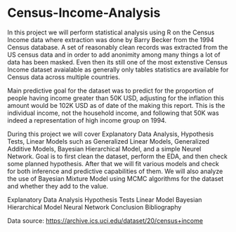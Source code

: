 # Census-Income-Analysis
In this project we will perform statistical analysis using R on the Census Income data where extraction was done by Barry Becker from the 1994 Census database. A set of reasonably clean records was extracted from the US census data and in order to add anonimity among many things a lot of data has been masked. Even then its still one of the most extenstive Census Income dataset avaialable as generally only tables statistics are available for Census data across multiple countries.

Main predictive goal for the dataset was to predict for the proportion of people having income greater than 50K USD, adjusting for the inflation this amount would be 102K USD as of date of the making this report. This is the individual income, not the household income, and following that 50K was indeed a representation of high income group on 1994.

During this project we will cover Explanatory Data Analysis, Hypothesis Tests, Linear Models such as Generalized Linear Models, Generalized Additive Models, Bayesian Hierarchical Model, and a simple Neurel Network. Goal is to first clean the dataset, perform the EDA, and then check some planned hypothesis. After that we will fit various models and check for both inference and predictive capabilities of them. We will also analyze the use of Bayesian Mixture Model using MCMC algorithms for the dataset and whether they add to the value.

Explanatory Data Analysis
Hypothesis Tests
Linear Model
Bayesian Hierarchical Model
Neural Network
Conclusion
Bibliography

Data source: https://archive.ics.uci.edu/dataset/20/census+income
